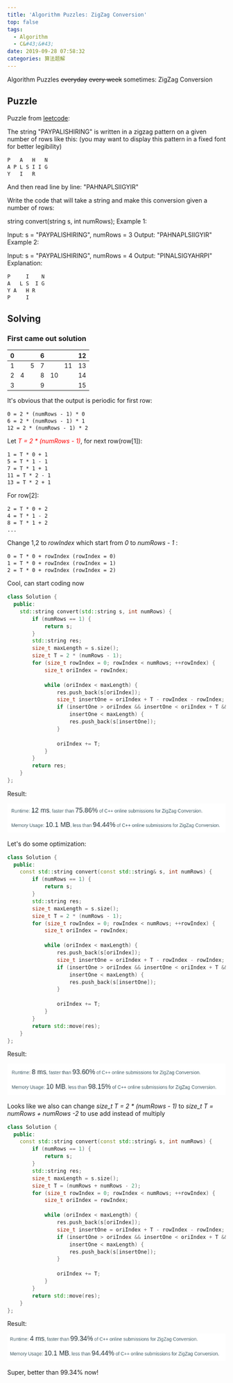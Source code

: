 ```yaml
---
title: 'Algorithm Puzzles: ZigZag Conversion'
top: false
tags:
  - Algorithm
  - C&#43;&#43;
date: 2019-09-28 07:58:32
categories: 算法题解
---
```


Algorithm Puzzles ~~everyday~~ ~~every week~~ sometimes: ZigZag Conversion

<!--more-->

## Puzzle

Puzzle from [leetcode](https://leetcode.com):

The string "PAYPALISHIRING" is written in a zigzag pattern on a given number of rows like this: (you may want to display this pattern in a fixed font for better legibility)
```
P   A   H   N
A P L S I I G
Y   I   R
```
And then read line by line: "PAHNAPLSIIGYIR"

Write the code that will take a string and make this conversion given a number of rows:

string convert(string s, int numRows);
Example 1:

Input: s = "PAYPALISHIRING", numRows = 3
Output: "PAHNAPLSIIGYIR"
Example 2:

Input: s = "PAYPALISHIRING", numRows = 4
Output: "PINALSIGYAHRPI"
Explanation:
```
P     I    N
A   L S  I G
Y A   H R
P     I
```

## Solving
### First came out solution

|   0   |       |       |   6   |       |       |  12   |
| :---: | :---: | :---: | :---: | :---: | :---: | :---: |
|   1   |       |   5   |   7   |       |  11   |  13   |
|   2   |   4   |       |   8   |  10   |       |  14   |
|   3   |       |       |   9   |       |       |  15   |

It's obvious that the output is periodic for first row:
```
0 = 2 * (numRows - 1) * 0
6 = 2 * (numRows - 1) * 1
12 = 2 * (numRows - 1) * 2
```

Let <span style="color:red">*T = 2 * (numRows - 1)*</span>, for next row(row[1]):
```
1 = T * 0 + 1 
5 = T * 1 - 1
7 = T * 1 + 1
11 = T * 2 - 1
13 = T * 2 + 1
```

For row[2]:
```
2 = T * 0 + 2
4 = T * 1 - 2
8 = T * 1 + 2
... 
```

Change 1,2 to *rowIndex* which start from *0* to *numRows - 1* :
```
0 = T * 0 + rowIndex (rowIndex = 0)
1 = T * 0 + rowIndex (rowIndex = 1)
2 = T * 0 + rowIndex (rowIndex = 2)
```


Cool, can start coding now

```cpp
class Solution {
  public:
    std::string convert(std::string s, int numRows) {
        if (numRows == 1) {
            return s;
        }
        std::string res;
        size_t maxLength = s.size();
        size_t T = 2 * (numRows - 1);
        for (size_t rowIndex = 0; rowIndex < numRows; ++rowIndex) {
            size_t oriIndex = rowIndex;

            while (oriIndex < maxLength) {
                res.push_back(s[oriIndex]);
                size_t insertOne = oriIndex + T - rowIndex - rowIndex;
                if (insertOne > oriIndex && insertOne < oriIndex + T &&
                    insertOne < maxLength) {
                    res.push_back(s[insertOne]);
                }

                oriIndex += T;
            }
        }
        return res;
    }
};
```

Result:

![](Algorithm-Puzzles-ZigZag-Conversion/s1.png)

Let's do some optimization:

```cpp
class Solution {
  public:
    const std::string convert(const std::string& s, int numRows) {
        if (numRows == 1) {
            return s;
        }
        std::string res;
        size_t maxLength = s.size();
        size_t T = 2 * (numRows - 1);
        for (size_t rowIndex = 0; rowIndex < numRows; ++rowIndex) {
            size_t oriIndex = rowIndex;

            while (oriIndex < maxLength) {
                res.push_back(s[oriIndex]);
                size_t insertOne = oriIndex + T - rowIndex - rowIndex;
                if (insertOne > oriIndex && insertOne < oriIndex + T &&
                    insertOne < maxLength) {
                    res.push_back(s[insertOne]);
                }

                oriIndex += T;
            }
        }
        return std::move(res);
    }
};
```

Result:

![](Algorithm-Puzzles-ZigZag-Conversion/s2.png)

Looks like we also can change *size_t T = 2 * (numRows - 1)* to *size_t T = numRows + numRows -2* to use add instead of multiply

```cpp
class Solution {
  public:
    const std::string convert(const std::string& s, int numRows) {
        if (numRows == 1) {
            return s;
        }
        std::string res;
        size_t maxLength = s.size();
        size_t T = (numRows + numRows - 2);
        for (size_t rowIndex = 0; rowIndex < numRows; ++rowIndex) {
            size_t oriIndex = rowIndex;

            while (oriIndex < maxLength) {
                res.push_back(s[oriIndex]);
                size_t insertOne = oriIndex + T - rowIndex - rowIndex;
                if (insertOne > oriIndex && insertOne < oriIndex + T &&
                    insertOne < maxLength) {
                    res.push_back(s[insertOne]);
                }

                oriIndex += T;
            }
        }
        return std::move(res);
    }
};
```

Result:

![](Algorithm-Puzzles-ZigZag-Conversion/s3.png)

Super, better than 99.34% now!
